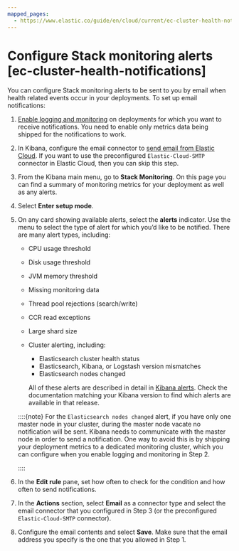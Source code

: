 ```yaml
---
mapped_pages:
  - https://www.elastic.co/guide/en/cloud/current/ec-cluster-health-notifications.html
---
```


# Configure Stack monitoring alerts [ec-cluster-health-notifications]

You can configure Stack monitoring alerts to be sent to you by email when health related events occur in your deployments. To set up email notifications:

1. [Enable logging and monitoring](../stack-monitoring/stack-monitoring-on-elastic-cloud-deployments.md) on deployments for which you want to receive notifications. You need to enable only metrics data being shipped for the notifications to work.
2. In Kibana, configure the email connector to [send email from Elastic Cloud](https://www.elastic.co/guide/en/kibana/current/email-action-type.html#elasticcloud). If you want to use the preconfigured `Elastic-Cloud-SMTP` connector in Elastic Cloud, then you can skip this step.
3. From the Kibana main menu, go to **Stack Monitoring**. On this page you can find a summary of monitoring metrics for your deployment as well as any alerts.
4. Select **Enter setup mode**.
5. On any card showing available alerts, select the **alerts** indicator. Use the menu to select the type of alert for which you’d like to be notified. There are many alert types, including:

    * CPU usage threshold
    * Disk usage threshold
    * JVM memory threshold
    * Missing monitoring data
    * Thread pool rejections (search/write)
    * CCR read exceptions
    * Large shard size
    * Cluster alerting, including:

        * Elasticsearch cluster health status
        * Elasticsearch, Kibana, or Logstash version mismatches
        * Elasticsearch nodes changed

        All of these alerts are described in detail in [Kibana alerts](kibana-alerts.md). Check the documentation matching your Kibana version to find which alerts are available in that release.


    ::::{note}
    For the `Elasticsearch nodes changed` alert, if you have only one master node in your cluster, during the master node vacate no notification will be sent. Kibana needs to communicate with the master node in order to send a notification. One way to avoid this is by shipping your deployment metrics to a dedicated monitoring cluster, which you can configure when you enable logging and monitoring in Step 2.

    ::::

6. In the **Edit rule** pane, set how often to check for the condition and how often to send notifications.
7. In the **Actions** section, select **Email** as a connector type and select the email connector that you configured in Step 3 (or the preconfigured `Elastic-Cloud-SMTP` connector).
8. Configure the email contents and select **Save**. Make sure that the email address you specify is the one that you allowed in Step 1.
